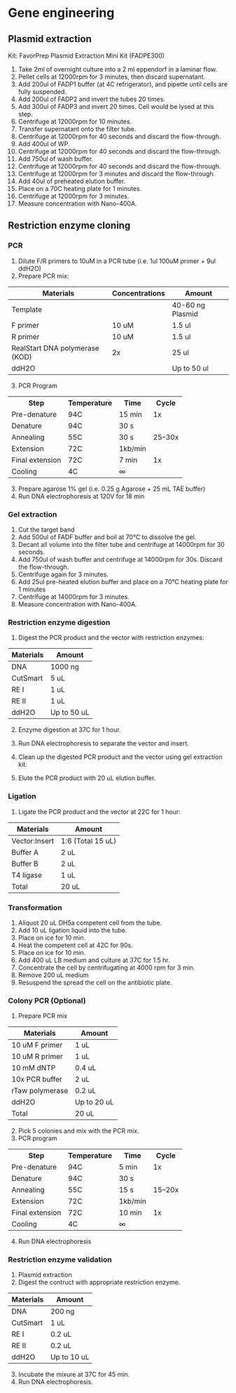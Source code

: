 # Gene engineering
## Plasmid extraction

Kit: FavorPrep Plasmid Extraction Mini Kit (FADPE300)
1. Take 2ml of overnight culture into a 2 ml eppendorf in a laminar flow.
2. Pellet cells at 12000rpm for 3 minutes, then discard supernatant.
3. Add 200ul of FADP1 buffer (at 4C refrigerator), and pipette until cells are fully suspended.
4. Add 200ul of FADP2 and invert the tubes 20 times.
5. Add 300ul of FADP3 and invert 20 times. Cell would be lysed at this step.
6. Centrifuge at 12000rpm for 10 minutes.
7. Transfer supernatant onto the filter tube.
8. Centrifuge at 12000rpm for 40 seconds and discard the flow-through.
9. Add 400ul of WP.
10. Centrifuge at 12000rpm for 40 seconds and discard the flow-through.
11. Add 750ul of wash buffer.
12. Centrifuge at 12000rpm for 40 seconds and discard the flow-through.
13. Centrifuge at 12000rpm for 3 minutes and discard the flow-through.
14. Add 40ul of preheated elution buffer. 
15. Place on a 70C heating plate for 1 minutes.
16. Centrifuge at 12000rpm for 3 minutes.
17. Measure concentration with Nano-400A. 



## Restriction enzyme cloning
### PCR
1. Dilute F/R primers to 10uM in a PCR tube (i.e. 1ul 100uM primer + 9ul ddH2O)
2. Prepare PCR mix:  

|Materials|Concentrations|Amount|
|---|---|---|
|Template||40-60 ng Plasmid|
|F primer|10 uM|1.5 ul|
|R primer|10 uM|1.5 ul|
|RealStart DNA polymerase (KOD)|2x|25 ul|
|ddH2O||Up to 50 ul|

3. PCR Program  

<table>
  <tr>
    <th>Step</th>
    <th>Temperature</th>
    <th>Time</th>
    <th>Cycle</th>
  </tr>
  <tr>
    <td>Pre-denature</td>
    <td>94C</td>
    <td>15 min</td>
    <td>1x</td>
  </tr>
  <tr>
    <td>Denature</td>
    <td>94C</td>
    <td>30 s</td>
    <td rowspan="3">25–30x</td>
  </tr>
  <tr>
    <td>Annealing</td>
    <td>55C</td>
    <td>30 s</td>
  </tr>
  <tr>
    <td>Extension</td>
    <td>72C</td>
    <td>1kb/min</td>
  </tr>
  <tr>
    <td>Final extension</td>
    <td>72C</td>
    <td>7 min</td>
    <td>1x</td>
  </tr>
  <tr>
    <td>Cooling</td>
    <td>4C</td>
    <td>∞</td>
    <td></td>
  </tr>
</table>

3. Prepare agarose 1% gel (i.e. 0.25 g Agarose + 25 mL TAE buffer)
4. Run DNA electrophoresis at 120V for 18 min

### Gel extraction

1. Cut the target band
2. Add 500ul of FADF buffer and boil at 70°C to dissolve the gel.
3. Decant all volume into the filter tube and centrifuge at 14000rpm for 30 seconds.
4. Add 750ul of wash buffer and centrifuge at 14000rpm for 30s. Discard the flow-through.
5. Centrifuge again for 3 minutes.
6. Add 25ul pre-heated elution buffer and place on a 70°C heating plate for 1 minutes
7. Centrifuge at 14000rpm for 3 minutes.
8. Measure concentration with Nano-400A.

### Restriction enzyme digestion
1. Digest the PCR product and the vector with restriction enzymes:

|Materials|Amount|
|---|---|
|DNA|1000 ng|
|CutSmart|5 uL|
|RE I|1 uL|
|RE II|1 uL|
|ddH2O|Up to 50 uL|

2. Enzyme digestion at 37C for 1 hour.

3. Run DNA electrophoresis to separate the vector and insert.

4. Clean up the digested PCR product and the vector using gel extraction kit.

5. Elute the PCR product with 20 uL elution buffer.  

### Ligation
1. Ligate the PCR product and the vector at 22C for 1 hour:

|Materials|Amount|
|---|---|
|Vector:Insert|1:6 (Total 15 uL)|
|Buffer A|2 uL|
|Buffer B|2 uL|
|T4 ligase|1 uL|
|Total| 20 uL|

### Transformation

1. Aliquot 20 uL DH5a competent cell from the tube.
2. Add 10 uL ligation liquid into the tube.
3. Place on ice for 10 min.
4. Heat the competent cell at 42C for 90s.
5. Place on ice for 10 min.
6. Add 400 uL LB medium and culture at 37C for 1.5 hr.
7. Concentrate the cell by centrifugating at 4000 rpm for 3 min.
8. Remove 200 uL medium
9. Resuspend the spread the cell on the antibiotic plate.

### Colony PCR (Optional)
1. Prepare PCR mix

|Materials|Amount|
|---|---|
|10 uM F primer|1 uL|
|10 uM R primer|1 uL|
|10 mM dNTP|0.4 uL|
|10x PCR buffer|2 uL|
|rTaw polymerase|0.2 uL|
|ddH2O| Up to 20 uL|
|Total| 20 uL|

2. Pick 5 colonies and mix with the PCR mix.
3. PCR program

<table>
  <tr>
    <th>Step</th>
    <th>Temperature</th>
    <th>Time</th>
    <th>Cycle</th>
  </tr>
  <tr>
    <td>Pre-denature</td>
    <td>94C</td>
    <td>5 min</td>
    <td>1x</td>
  </tr>
  <tr>
    <td>Denature</td>
    <td>94C</td>
    <td>30 s</td>
    <td rowspan="3">15–20x</td>
  </tr>
  <tr>
    <td>Annealing</td>
    <td>55C</td>
    <td>15 s</td>
  </tr>
  <tr>
    <td>Extension</td>
    <td>72C</td>
    <td>1kb/min</td>
  </tr>
  <tr>
    <td>Final extension</td>
    <td>72C</td>
    <td>10 min</td>
    <td>1x</td>
  </tr>
  <tr>
    <td>Cooling</td>
    <td>4C</td>
    <td>∞</td>
    <td></td>
  </tr>
</table>

4. Run DNA electrophoresis

### Restriction enzyme validation

1. Plasmid extraction
2. Digest the contruct with appropriate restriction enzyme.

|Materials|Amount|
|---|---|
|DNA|200 ng|
|CutSmart|1 uL|
|RE I|0.2 uL|
|RE II|0.2 uL|
|ddH2O|Up to 10 uL|
3. Incubate the mixure at 37C for 45 min.
4. Run DNA electrophoresis.

